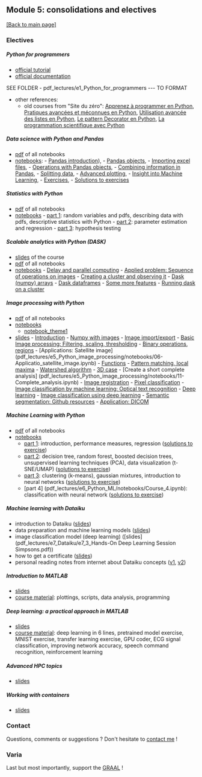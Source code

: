 ## Module 5: consolidations and electives

[[Back to main page]](../index.md)

### Electives

##### Python for programmers

- [official tutorial](https://docs.python.org/3.7/tutorial)
- [official documentation](https://docs.python.org/3)

SEE FOLDER - pdf_lectures/e1_Python_for_programmers --- TO FORMAT

- other references:
    - old courses from "Site du zéro": [Apprenez à programmer en Python](http://user.oc-static.com/pdf/223267-apprenez-a-programmer-en-python.pdf), [Pratiques avancées et méconnues en Python](http://user.oc-static.com/pdf/33509-pratiques-avancees-et-meconnues-en-python.pdf), [Utilisation avancée des listes en Python](http://user.oc-static.com/pdf/213097-utilisation-avancee-des-listes-en-python.pdf), [Le pattern Decorator en Python](http://user.oc-static.com/pdf/368501-le-pattern-decorator-en-python.pdf), [La programmation scientifique avec Python](http://user.oc-static.com/pdf/547399-la-programmation-scientifique-avec-python.pdf)

##### Data science with Python and Pandas

- [pdf](pdf_lectures/e2_Python_Pandas/e2_all_pandas.pdf) of all notebooks
- [notebooks](pdf_lectures/e2_Python_Pandas/notebooks): 
        - [Pandas introduction](pdf_lectures/e2_Python_Pandas/notebooks/00-Pandas_introduction.ipynb)),
        - [Pandas objects](pdf_lectures/e2_Python_Pandas/notebooks/01-Pandas_structures.ipynb),
        - [Importing excel files](pdf_lectures/e2_Python_Pandas/notebooks/02-Pandas_import.ipynb),
        - [Operations with Pandas objects](pdf_lectures/e2_Python_Pandas/notebooks/03-Pandas_operations.ipynb),
        - [Combining information in Pandas](pdf_lectures/e2_Python_Pandas/notebooks/04-Pandas_combine.ipynb),
        - [Splitting data](pdf_lectures/e2_Python_Pandas/notebooks/05-Pandas_splitting.ipynb),
        - [Advanced plotting](pdf_lectures/e2_Python_Pandas/notebooks/06-Pandas_plotting.ipynb),
        - [Insight into Machine Learning](pdf_lectures/e2_Python_Pandas/notebooks/07-Pandas_ML.ipynb),
        - [Exercises](pdf_lectures/e2_Python_Pandas/notebooks/99-Exercise.ipynb),
        - [Solutions to exercises](pdf_lectures/e2_Python_Pandas/notebooks/99-Solutions.ipynb)

##### Statistics with Python 

- [pdf](pdf_lectures/e3_Python_statistics/e3_python_statistics.pdf) of all notebooks
- [notebooks](pdf_lectures/e3_Python_statistics/notebooks)
        - [part 1](pdf_lectures/e3_Python_statistics/notebooks/C-DSF4-NB-1.ipynb): random variables and pdfs, describing data with pdfs, descriptive statistics with Python
        - [part 2](pdf_lectures/e3_Python_statistics/notebooks/C-DSF4-NB-2.ipynb): parameter estimation and regression
        - [part 3](pdf_lectures/e3_Python_statistics/notebooks/C-DSF4-NB-3.ipynb): hypothesis testing

##### Scalable analytics with Python (DASK)

- [slides](pdf_lectures/e4_Python_DASK/01-Dask_delay.pdf) of the course
- [pdf](pdf_lectures/e4_Python_DASK/notebooks_pdf/e4_all_DASK.pdf) of all notebooks
- [notebooks](pdf_lectures/e4_Python_DASK/notebooks) 
        - [Delay and parallel computing](pdf_lectures/e4_Python_DASK/notebooks/01-Dask_delay.ipynb)
        - [Applied problem: Sequence of operations on images](pdf_lectures/e4_Python_DASK/notebooks/02-Applied_delay_images.ipynb)
        - [Creating a cluster and observing it](pdf_lectures/e4_Python_DASK/notebooks/03-Cluster_client.ipynb)
        - [Dask (numpy) arrays](pdf_lectures/e4_Python_DASK/notebooks/04-Dask_arrays.ipynb)
        - [Dask dataframes](pdf_lectures/e4_Python_DASK/notebooks/05-Dask_dataframes.ipynb)
        - [Some more features](pdf_lectures/e4_Python_DASK/notebooks/07-Specialized_dask.ipynb)
        - [Running dask on a cluster](pdf_lectures/e4_Python_DASK/notebooks/08-dask_on_cluster.ipynb)

##### Image processing with Python

- [pdf](pdf_lectures/e5_Python_image_processing/e5_all_image_processing.pdf) of all notebooks
- [notebooks](pdf_lectures/e5_Python_image_processing/notebooks)
    - [notebook_theme1](pdf_lectures/e5_Python_image_processing/notebooks)
- [slides](pdf_lectures/e5_Python_image_processing/Fundamentals_image_processing_slides.pdf)
       - [Introduction](pdf_lectures/e5_Python_image_processing/notebooks/01-Introduction.ipynb)
       - [Numpy with images](pdf_lectures/e5_Python_image_processing/notebooks/02-Numpy_images.ipynb)
       - [Image import/export](pdf_lectures/e5_Python_image_processing/notebooks/03-Image_import.ipynb)
       - [Basic Image processing: Filtering, scaling, thresholding](pdf_lectures/e5_Python_image_processing/notebooks/04-Filtering_thresholding.ipynb)
       - [Binary operations, regions](pdf_lectures/e5_Python_image_processing/notebooks/05-Binary_operations.ipynb)
       - [Applications: Satellite image]
(pdf_lectures/e5_Python_image_processing/notebooks/06-Applicatio_satellite_image.ipynb)
       - [Functions](pdf_lectures/e5_Python_image_processing/notebooks/07-Functions.ipynb)
       - [Pattern matching, local maxima](pdf_lectures/e5_Python_image_processing/notebooks/08-Pattern_matching.ipynb)
       - [Watershed algorithm](pdf_lectures/e5_Python_image_processing/notebooks/09-Watershed.ipynb)
       - [3D case](pdf_lectures/e5_Python_image_processing/notebooks/10-3D_case.ipynb)
       - [Create a short complete analysis]
(pdf_lectures/e5_Python_image_processing/notebooks/11-Complete_analysis.ipynb)
       - [Image registration](pdf_lectures/e5_Python_image_processing/notebooks/12-Registration.ipynb)
       - [Pixel classification](pdf_lectures/e5_Python_image_processing/notebooks/13-Pixel_classification.ipynb)
       - [Image classification by machine learning: Optical text recognition](pdf_lectures/e5_Python_image_processing/notebooks/14-OCR.ipynb)
       - [Deep learning](pdf_lectures/e5_Python_image_processing/notebooks/15-DeepLearning.ipynb)
       - [Image classification using deep learning](pdf_lectures/e5_Python_image_processing/notebooks/16-Image_classification.ipynb)
       - [Semantic segmentation: Github resources](pdf_lectures/e5_Python_image_processing/notebooks/17-Semantic_segmentation.ipynb)
       - [Application: DICOM](pdf_lectures/e5_Python_image_processing/notebooks/18-Application_DICOM.ipynb)

##### Machine Learning with Python 

- [pdf](pdf_lectures/e6_Python_ML/e6_python_ML.pdf) of all notebooks
- [notebooks](pdf_lectures/e6_Python_ML/notebooks)
    - [part 1](pdf_lectures/e6_Python_ML/notebooks/Course_1.ipynb): introduction, performance measures, regression ([solutions to exercise](pdf_lectures/e6_Python_ML/notebooks/Solutions_1.ipynb))
    - [part 2](pdf_lectures/e6_Python_ML/notebooks/Course_2.ipynb): decision tree, random forest, boosted decision trees, unsupervised learning techniques (PCA), data visualization (t-SNE/UMAP) ([solutions to exercise](pdf_lectures/e6_Python_ML/notebooks/Solutions_2.ipynb))
    - [part 3](pdf_lectures/e6_Python_ML/notebooks/Course_3.ipynb): clustering (k-means), gaussian mixtures, introduction to neural networks ([solutions to exercise](pdf_lectures/e6_Python_ML/notebooks/Solutions_3.ipynb))
    - [part 4]
(pdf_lectures/e6_Python_ML/notebooks/Course_4.ipynb): classification with neural network ([solutions to exercise](pdf_lectures/e6_Python_ML/notebooks/Solutions_4.ipynb))

##### Machine learning with Dataiku 
- introduction to Dataiku ([slides](pdf_lectures/e7_Dataiku/e7_0_U0Bern_Slidedeck_Intro.pdf))
- data preparation and machine learning models ([slides](pdf_lectures/e7_Dataiku/e7_1_U0Bern_HandsOn_1.pdf))
- image classification model (deep learning) ([slides](pdf_lectures/e7_Dataiku/e7_3_Hands-On Deep Learning Session Simpsons.pdf))
- how to get a certificate ([slides](pdf_lectures/e7_Dataiku/e7_2_U0Bern_Slidedeck_Certifiable.pdf))
- personal reading notes from internet about Dataiku concepts ([v1](pdf_lectures/e7_Dataiku/e7_dataiku_info.pdf), [v2](pdf_lectures/e7_Dataiku/e7_wwww_concepts.pdf))


##### Introduction to MATLAB 
- [slides](pdf_lectures/e8_intro_Matlab/e8_WorkshopSlides.pdf)
- [course material](pdf_lectures/e8_intro_Matlab/Matlab_drive): plottings, scripts, data analysis, programming  


##### Deep learning: a practical approach in MATLAB 
- [slides](pdf_lectures/e9_Deep_Learning_Matlab/DeepLearningWorkshopSlides.pdf)
- [course material](pdf_lectures/e9_Deep_Learning_Matlab/Matlab_drive): deep learning in 6 lines, pretrained model exercise, MNIST exercise, transfer learning exercise, GPU coder, ECG signal classification, improving network accuracy, speech command recognition, reinforcement learning

##### Advanced HPC topics 
- [slides](pdf_lectures/e10_SCITS-UBELIX-Advanced.pdf)

##### Working with containers 
- [slides](pdf_lectures/e11_containers_course.pdf)


### Contact

Questions, comments or suggestions ? Don't hesitate to [contact me](mailto:zufferey.marie@bluewin.ch) !


### Varia

Last but most importantly, support the [GRAAL](http://graal-defenseanimale.org) !

